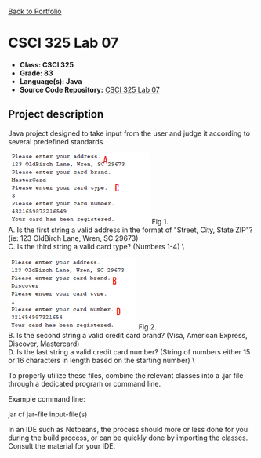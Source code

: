 [Back to Portfolio](./)

CSCI 325 Lab 07
===============

-   **Class: CSCI 325** 
-   **Grade: 83**
-   **Language(s): Java**
-   **Source Code Repository:** [CSCI 325 Lab 07](https://github.com/paulryanmc/325-Lab-07)  

## Project description
Java project designed to take input from the user and judge it according to several predefined standards.

![325-Lab-07-1](images/project2demo.png)
Fig 1.  \
A. Is the first string a valid address in the format of "Street, City, State ZIP"? (ie: 123 OldBirch Lane, Wren, SC 29673)  \
C. Is the third string a valid card type? (Numbers 1-4)  \

![325-Lab-07-2](images/project2demo2.png)
Fig 2.  \
B. Is the second string a valid credit card brand? (Visa, American Express, Discover, Mastercard)  \
D. Is the last string a valid credit card number? (String of numbers either 15 or 16 characters in length based on the starting number)  \


To properly utilize these files, combine the relevant classes into a .jar file through a dedicated program or command line.

Example command line:

jar cf jar-file input-file(s)

In an IDE such as Netbeans, the process should more or less done for you during the build process, or can be quickly done by importing the classes.
Consult the material for your IDE.


